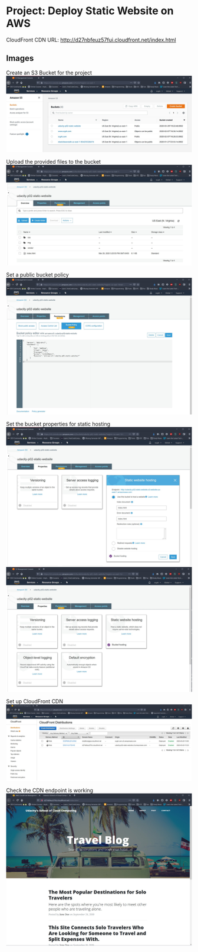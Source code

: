 # Project: Deploy Static Website on AWS
CloudFront CDN URL: http://d27nbfeuz57fui.cloudfront.net/index.html

## Images
Create an S3 Bucket for the project
![S3 Buckets](00-s3-buckets.jpg)

Upload the provided files to the bucket
![S3 Bucket Contents](01-s3-bucket-contents.jpg)

Set a public bucket policy
![Bucket Policy](02-bucket-policy.jpg)

Set the bucket properties for static hosting
![Bucket Properties](04-bucket-properties.jpg)
![Bucket Properties](05-bucket-properties2.jpg)

Set up CloudFront CDN
![CloudFront distribution](06-cloudfront.jpg)

Check the CDN endpoint is working
![Endpoint](07-endpoint.jpg)

